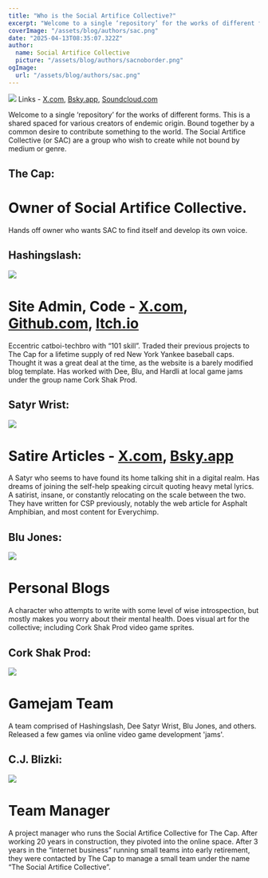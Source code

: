```yaml
---
title: "Who is the Social Artifice Collective?"
excerpt: "Welcome to a single ‘repository’ for the works of different forms. This is a shared spaced for various creators of endemic origin. Bound together by a common desire to contribute something to the world. The Social Artifice Collective (or SAC) are a group who wish to create while not bound by medium or genre."
coverImage: "/assets/blog/authors/sac.png"
date: "2025-04-13T08:35:07.322Z"
author:
  name: Social Artifice Collective
  picture: "/assets/blog/authors/sacnoborder.png"
ogImage:
  url: "/assets/blog/authors/sac.png"
---
```

![](/assets/blog/authors/sacbannernoborder.png)
Links - [X.com](https://www.x.com/SocArtificeCol), [Bsky.app](https://bsky.app/profile/socialartifice.bsky.social), [Soundcloud.com](https://soundcloud.com/socialartifice)

Welcome to a single ‘repository’ for the works of different forms. This is a shared spaced for various creators of endemic origin. Bound together by a common desire to contribute something to the world. The Social Artifice Collective (or SAC) are a group who wish to create while not bound by medium or genre.   

 
##  The Cap:
# Owner of Social Artifice Collective.
Hands off owner who wants SAC to find itself and develop its own voice.

 
## Hashingslash:
![](/assets/blog/authors/hs.png)
# Site Admin, Code - [X.com](https://www.x.com/hashingslash), [Github.com](https://www.github.com/hashingslash), [Itch.io](https://hashingslash.itch.io)

Eccentric catboi-techbro with “101 skill”. Traded their previous projects to The Cap for a lifetime supply of red New York Yankee baseball caps. Thought it was a great deal at the time, as the website is a barely modified blog template. Has worked with Dee, Blu, and Hardli at local game jams under the group name Cork Shak Prod.


## Satyr Wrist:
![](/assets/blog/authors/sw.png)
# Satire Articles - [X.com](https://www.x.com/Satyrwrist), [Bsky.app](https://bsky.app/profile/satyrwrist.bsky.social)
A Satyr who seems to have found its home talking shit in a digital realm. Has dreams of joining the self-help speaking circuit quoting heavy metal lyrics. A satirist, insane, or constantly relocating on the scale between the two. They have written for CSP previously, notably the web article for Asphalt Amphibian, and most content for Everychimp. 


##  Blu Jones:
![](/assets/blog/authors/blujones.png)
# Personal Blogs
A character who attempts to write with some level of wise introspection, but mostly makes you worry about their mental health. Does visual art for the collective; including Cork Shak Prod video game sprites. 


## Cork Shak Prod:
![](/assets/blog/authors/corkwidesmallpng.png)
# Gamejam Team
A team comprised of Hashingslash, Dee Satyr Wrist, Blu Jones, and others. Released a few games via online video game development 'jams'.


## C.J. Blizki:
![](/assets/blog/authors/CJ.png)
# Team Manager
A project manager who runs the Social Artifice Collective for The Cap. After working 20 years in construction, they pivoted into the online space. After 3 years in the “internet business” running small teams into early retirement, they were contacted by The Cap to manage a small team under the name “The Social Artifice Collective”.